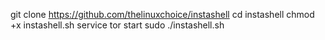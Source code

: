 
git clone https://github.com/thelinuxchoice/instashell
cd instashell
chmod +x instashell.sh
service tor start
sudo ./instashell.sh

